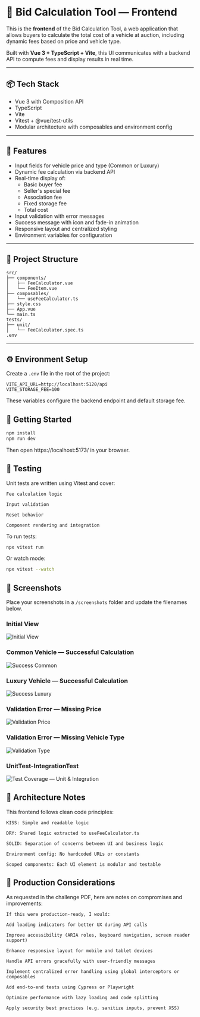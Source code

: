 # 🚗 Bid Calculation Tool — Frontend

This is the **frontend** of the Bid Calculation Tool, a web application that allows buyers to calculate the total cost of a vehicle at auction, including dynamic fees based on price and vehicle type.

Built with **Vue 3 + TypeScript + Vite**, this UI communicates with a backend API to compute fees and display results in real time.

---

## 📦 Tech Stack

- Vue 3 with Composition API
- TypeScript
- Vite
- Vitest + @vue/test-utils
- Modular architecture with composables and environment config

---

## 🎯 Features

- Input fields for vehicle price and type (Common or Luxury)
- Dynamic fee calculation via backend API
- Real-time display of:
  - Basic buyer fee
  - Seller's special fee
  - Association fee
  - Fixed storage fee
  - Total cost
- Input validation with error messages
- Success message with icon and fade-in animation
- Responsive layout and centralized styling
- Environment variables for configuration

---

## 📁 Project Structure

```plaintext
src/
├── components/
│   ├── FeeCalculator.vue
│   └── FeeItem.vue
├── composables/
│   └── useFeeCalculator.ts
├── style.css
├── App.vue
└── main.ts
tests/
├── unit/
│   └── FeeCalculator.spec.ts
.env
```

---

## ⚙️ Environment Setup

Create a `.env` file in the root of the project:

```env
VITE_API_URL=http://localhost:5120/api
VITE_STORAGE_FEE=100
```
These variables configure the backend endpoint and default storage fee.

## 🚀 Getting Started
```bash
npm install
npm run dev
```

Then open https://localhost:5173/  in your browser.

## 🧪 Testing
Unit tests are written using Vitest and cover:

    Fee calculation logic

    Input validation

    Reset behavior

    Component rendering and integration

To run tests:
```bash
npx vitest run
```
Or watch mode:
```bash
npx vitest --watch
```

## 📸 Screenshots

 Place your screenshots in a `/screenshots` folder and update the filenames below.

### Initial View
![Initial View](../screenshots/frontEndInitPage.png)

### Common Vehicle — Successful Calculation
![Success Common](../screenshots/frontEndSuccessCommon.png)

### Luxury Vehicle — Successful Calculation
![Success Luxury](../screenshots/frontEndSuccessLuxury.png)

### Validation Error — Missing Price
![Validation Price](../screenshots/frontEndValidPrice.png)

### Validation Error — Missing Vehicle Type
![Validation Type](../screenshots/frontEndValidVehicleType.png)

### UnitTest-IntegrationTest
![Test Coverage — Unit & Integration](../screenshots/frontEndUnitTest-IntegrationTest.png)

## 🧠 Architecture Notes

This frontend follows clean code principles:

    KISS: Simple and readable logic

    DRY: Shared logic extracted to useFeeCalculator.ts

    SOLID: Separation of concerns between UI and business logic

    Environment config: No hardcoded URLs or constants

    Scoped components: Each UI element is modular and testable

## 📌 Production Considerations

As requested in the challenge PDF, here are notes on compromises and improvements:

    If this were production-ready, I would:

    Add loading indicators for better UX during API calls

    Improve accessibility (ARIA roles, keyboard navigation, screen reader support)

    Enhance responsive layout for mobile and tablet devices

    Handle API errors gracefully with user-friendly messages

    Implement centralized error handling using global interceptors or composables

    Add end-to-end tests using Cypress or Playwright

    Optimize performance with lazy loading and code splitting

    Apply security best practices (e.g. sanitize inputs, prevent XSS)